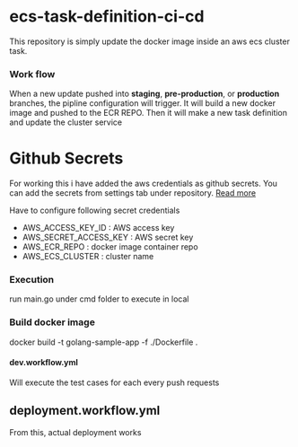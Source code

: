 # ecs-task-definition-ci-cd
This repository is simply update the docker image inside an aws ecs cluster task.

### Work flow
When a new update pushed into **staging**, **pre-production**, or **production** branches, the pipline configuration will trigger. It will build a new docker image and pushed to the ECR REPO. Then it will make a new task definition and update the cluster service

# Github Secrets
For working this i have added the aws credentials as github secrets. You can add the secrets from settings tab under repository. [Read more](https://docs.github.com/en/actions/reference/encrypted-secrets)

Have to configure following secret credentials
- AWS_ACCESS_KEY_ID : AWS access key
- AWS_SECRET_ACCESS_KEY : AWS secret key
- AWS_ECR_REPO : docker image container repo
- AWS_ECS_CLUSTER : cluster name

### Execution
run main.go under cmd folder to execute in local

### Build docker image
docker build -t golang-sample-app -f ./Dockerfile .
#### dev.workflow.yml
Will execute the test cases for each every push requests

## deployment.workflow.yml
From this, actual deployment works